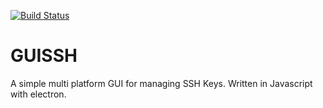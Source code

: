 [![Build Status](https://travis-ci.com/blockdrei/guissh.svg?branch=master)](https://travis-ci.com/blockdrei/guissh)

# GUISSH

A simple multi platform GUI for managing SSH Keys. Written in Javascript with electron.